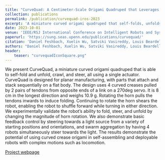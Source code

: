 ```yaml
---
title: "CurveQuad: A Centimeter-Scale Origami Quadruped that Leverages Curved Creases to Self-Fold and Crawl with One Motor"
collection: publications
permalink: /publication/curvequad-iros-2023
excerpt: 'A miniature curved origami quadruped that self-folds, unfolds, crawls, and steers using a single actuator.'
date: 2023-10-01
venue: 'IEEE/RSJ International Conference on Intelligent Robots and Systems (IROS)'
paperurl: 'https://sung.seas.upenn.edu/publications/curvequad/'
citation: 'Daniel Feshbach, Xuelin Wu, Satviki Vasireddy, Louis Beardell, Bao To, Yuliy Baryshnikov, and Cynthia Sung. "CurveQuad: A Centimeter-Scale Origami Quadruped that Leverages Curved Creases to Self-Fold and Crawl with One Motor." <i>IEEE/RSJ International Conference on Intelligent Robots and Systems (IROS)</i>. 2023.'
authors: "Daniel Feshbach, Xuelin Wu, Satviki Vasireddy, Louis Beardell, Bao To, Yuliy Baryshnikov, and Cynthia Sung"
header:
    teaser: "curvequadIconSquare.png"
---
```

We present CurveQuad, a miniature curved origami quadruped that is able to self-fold and unfold, crawl, and steer, all using a single actuator. CurveQuad is designed for planar manufacturing, with parts that attach and stack sequentially on a flat body. The design uses 4 curved creases pulled by 2 pairs of tendons from opposite ends of a link on a 270deg servo. It is 8 cm in the longest direction and weighs 10.9 g. Rotating the horn pulls the tendons inwards to induce folding. Continuing to rotate the horn shears the robot, enabling the robot to shuffle forward while turning in either direction. We experimentally validate the robot’s ability to fold, steer, and unfold by changing the magnitude of horn rotation. We also demonstrate basic feedback control by steering towards a light source from a variety of starting positions and orientations, and swarm aggregation by having 4 robots simultaneously steer towards the light. The results demonstrate the potential of using curved crease origami in self-assembling and deployable robots with complex motions such as locomotion.

[Project webpage](https://sung.seas.upenn.edu/publications/curvequad/)